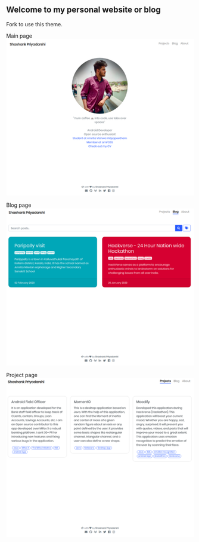 ## Welcome to my personal website or blog

Fork to use this theme.


Main page 
![](/screenshot/main.png)

Blog page
![](/screenshot/blog.png)

Project page
![](/screenshot/project.png) 
